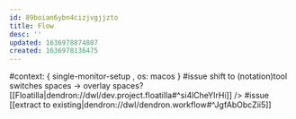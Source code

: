 ```yaml
---
id: 89boian6ybn4cizjvgjjzto
title: Flow
desc: ''
updated: 1636978874807
created: 1636978136475
---
```


#context:
{ single-monitor-setup
, os: macos
}
#issue shift to (notation)tool switches spaces
  -> overlay spaces?
    [[Floatilla|dendron://dwl/dev.project.floatilla#^si4lCheYIrHi]]
    /> #issue [[extract to existing|dendron://dwl/dendron.workflow#^JgfAbObcZii5]]
